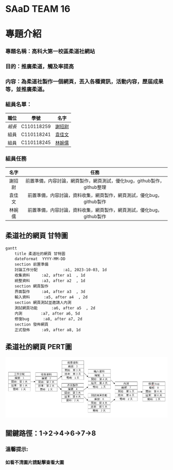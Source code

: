 # SAaD TEAM 16

# 專題介紹
### 專題名稱：高科大第一校區柔道社網站
### 目的：推廣柔道，觸及率提高
### 内容：為柔道社製作一個網頁，丟入各種資訊，活動内容，歷届成果等，並推廣柔道。

### 組員名單：
|職位|學號|名字|
|:--:|:--:|:--:|
|*組長*|C110118259|[謝招尉](https://github.com/WEI0527/C11118259)|
|組員|C110118241|[袁佳文](https://github.com/azsx1674/SAaD)|
|組員|C110118245|[林婉儒](https://github.com/subabunbear/C110118245)|

###  組員任務
|名字|任務|
|:--:|:--:|
|謝招尉| 前置準備，内容討論，網頁製作，網頁測試，優化bug，github製作，github整理 |
|袁佳文| 前置準備，内容討論，資料收集，網頁製作，網頁測試，優化bug，github製作 |
|林婉儒| 前置準備，内容討論，資料收集，網頁製作，網頁測試，優化bug，github製作 |

## 柔道社的網頁 甘特圖
```mermaid
gantt
    title 柔道社的網頁 甘特圖
    dateFormat  YYYY-MM-DD
    section 前置準備
    討論工作分配           :a1, 2023-10-03, 1d
    收集資料     :a2, after a1  , 1d
    統整資料     :a3, after a2  , 1d
    section 網頁製作
    界面製作     :a4, after a3  , 3d
    輸入資料      :a5, after a4  , 2d
    section 網頁測試並邀請人内測
    測試網頁功能      :a6, after a5  , 2d
    内測        :a7, after a6, 5d
    修復bug      :a8, after a7, 2d
    section 發佈網頁
    正式發佈     :a9, after a8, 1d
```
     
## 柔道社的網頁 PERT圖
![Pert](柔道社的PERT圖.png) 
## 關鍵路徑：1->2->4->6->7->8
### 溫馨提示:
#### 如看不清圖片請點擊查看大圖
